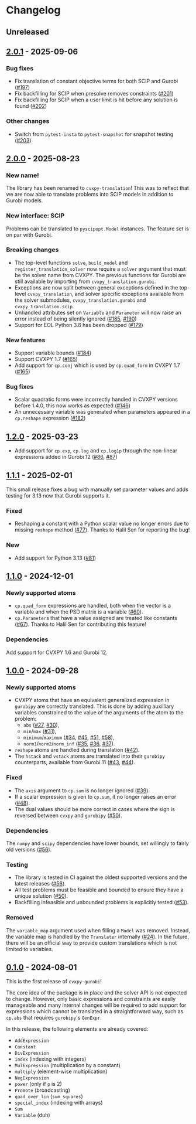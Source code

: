 # Changelog

## Unreleased

## [2.0.1] - 2025-09-06

### Bug fixes

- Fix translation of constant objective terms for both SCIP and Gurobi
  ([#197](https://github.com/jonathanberthias/cvxpy-translation/pull/197))
- Fix backfilling for SCIP when presolve removes constraints
  ([#201](https://github.com/jonathanberthias/cvxpy-translation/pull/201))
- Fix backfilling for SCIP when a user limit is hit before any solution is found
  ([#202](https://github.com/jonathanberthias/cvxpy-translation/pull/202))

### Other changes

- Switch from `pytest-insta` to `pytest-snapshot` for snapshot testing
  ([#203](https://github.com/jonathanberthias/cvxpy-translation/pull/203))

## [2.0.0] - 2025-08-23

### New name!

The library has been renamed to `cvxpy-translation`! This was to reflect that we
are now able to translate problems into SCIP models in addition to Gurobi
models.

### New interface: SCIP

Problems can be translated to `pyscipopt.Model` instances. The feature set is on
par with Gurobi.

### Breaking changes

- The top-level functions `solve`, `build_model` and
  `register_translation_solver` now require a `solver` argument that must be the
  solver name from CVXPY. The previous functions for Gurobi are still available
  by importing from `cvxpy_translation.gurobi`.
- Exceptions are now split between general exceptions defined in the top-level
  `cvxpy_translation`, and solver specific exceptions available from the solver
  submodules, `cvxpy_translation.gurobi` and `cvxpy_translation.scip`.
- Unhandled attributes set on `Variable` and `Parameter` will now raise an error
  instead of being silently ignored
  ([#185](https://github.com/jonathanberthias/cvxpy-translation/pull/185),
  [#190](https://github.com/jonathanberthias/cvxpy-translation/pull/190))
- Support for EOL Python 3.8 has been dropped
  ([#179](https://github.com/jonathanberthias/cvxpy-translation/pull/179))

### New features

- Support variable bounds
  ([#184](https://github.com/jonathanberthias/cvxpy-translation/pull/184))
- Support CVXPY 1.7
  ([#165](https://github.com/jonathanberthias/cvxpy-translation/pull/165))
- Add support for `cp.conj` which is used by `cp.quad_form` in CVXPY 1.7
  ([#165](https://github.com/jonathanberthias/cvxpy-translation/pull/165))

### Bug fixes

- Scalar quadratic forms were incorrectly handled in CVXPY versions before
  1.4.0, this now works as expected
  ([#146](https://github.com/jonathanberthias/cvxpy-translation/pull/146))
- An unnecessary variable was generated when parameters appeared in a
  `cp.reshape` expression
  ([#182](https://github.com/jonathanberthias/cvxpy-translation/pull/182))

## [1.2.0] - 2025-03-23

- Add support for `cp.exp`, `cp.log` and `cp.log1p` through the non-linear
  expressions added in Gurobi 12
  ([#86](https://github.com/jonathanberthias/cvxpy-translation/pull/86),
  [#87](https://github.com/jonathanberthias/cvxpy-translation/pull/87))

## [1.1.1] - 2025-02-01

This small release fixes a bug with manually set parameter values and adds
testing for 3.13 now that Gurobi supports it.

### Fixed

- Reshaping a constant with a Python scalar value no longer errors due to
  missing `reshape` method
  ([#77](https://github.com/jonathanberthias/cvxpy-translation/pull/77)). Thanks
  to Halil Sen for reporting the bug!

### New

- Add support for Python 3.13
  ([#81](https://github.com/jonathanberthias/cvxpy-translation/pull/81))

## [1.1.0] - 2024-12-01

### Newly supported atoms

- `cp.quad_form` expressions are handled, both when the vector is a variable and
  when the PSD matrix is a variable
  ([#60](https://github.com/jonathanberthias/cvxpy-translation/pull/60)).
- `cp.Parameter`s that have a value assigned are treated like constants
  ([#67](https://github.com/jonathanberthias/cvxpy-translation/pull/67)). Thanks
  to Halil Sen for contributing this feature!

### Dependencies

Add support for CVXPY 1.6 and Gurobi 12.

## [1.0.0] - 2024-09-28

### Newly supported atoms

- CVXPY atoms that have an equivalent generalized expression in `gurobipy` are
  correctly translated. This is done by adding auxilliary variables constrained
  to the value of the arguments of the atom to the problem:
  - `abs` ([#27](https://github.com/jonathanberthias/cvxpy-translation/pull/27),
    [#30](https://github.com/jonathanberthias/cvxpy-translation/pull/30)),
  - `min`/`max`
    ([#31](https://github.com/jonathanberthias/cvxpy-translation/pull/31)),
  - `minimum`/`maximum`
    ([#34](https://github.com/jonathanberthias/cvxpy-translation/pull/34),
    [#45](https://github.com/jonathanberthias/cvxpy-translation/pull/45),
    [#51](https://github.com/jonathanberthias/cvxpy-translation/pull/51),
    [#58](https://github.com/jonathanberthias/cvxpy-translation/pull/58)),
  - `norm1`/`norm2`/`norm_inf`
    ([#35](https://github.com/jonathanberthias/cvxpy-translation/pull/35),
    [#36](https://github.com/jonathanberthias/cvxpy-translation/pull/36),
    [#37](https://github.com/jonathanberthias/cvxpy-translation/pull/37)).
- `reshape` atoms are handled during translation
  ([#42](https://github.com/jonathanberthias/cvxpy-translation/pull/42)).
- The `hstack` and `vstack` atoms are translated into their `gurobipy`
  counterparts, available from Gurobi 11
  ([#43](https://github.com/jonathanberthias/cvxpy-translation/pull/43),
  [#44](https://github.com/jonathanberthias/cvxpy-translation/pull/44)).

### Fixed

- The `axis` argument to `cp.sum` is no longer ignored
  ([#39](https://github.com/jonathanberthias/cvxpy-translation/pull/39)).
- If a scalar expression is given to `cp.sum`, it no longer raises an error
  ([#48](https://github.com/jonathanberthias/cvxpy-translation/pull/48)).
- The dual values should be more correct in cases where the sign is reversed
  between `cvxpy` and `gurobipy`
  ([#50](https://github.com/jonathanberthias/cvxpy-translation/pull/50)).

### Dependencies

The `numpy` and `scipy` dependencies have lower bounds, set willingly to fairly
old versions
([#56](https://github.com/jonathanberthias/cvxpy-translation/pull/56)).

### Testing

- The library is tested in CI against the oldest supported versions and the
  latest releases
  ([#56](https://github.com/jonathanberthias/cvxpy-translation/pull/56)).
- All test problems must be feasible and bounded to ensure they have a unique
  solution
  ([#50](https://github.com/jonathanberthias/cvxpy-translation/pull/50)).
- Backfilling infeasible and unbounded problems is explicitly tested
  ([#53](https://github.com/jonathanberthias/cvxpy-translation/pull/53)).

### Removed

The `variable_map` argument used when filling a `Model` was removed. Instead,
the variable map is handled by the `Translater` internally
([#24](https://github.com/jonathanberthias/cvxpy-translation/pull/24)). In the
future, there will be an official way to provide custom translations which is
not limited to variables.

## [0.1.0] - 2024-08-01

This is the first release of `cvxpy-gurobi`!

The core idea of the package is in place and the solver API is not expected to
change. However, only basic expressions and constraints are easily manageable
and many internal changes will be required to add support for expressions which
cannot be translated in a straightforward way, such as `cp.abs` that requires
`gurobipy`'s `GenExpr`.

In this release, the following elements are already covered:

- `AddExpression`
- `Constant`
- `DivExpression`
- `index` (indexing with integers)
- `MulExpression` (multiplication by a constant)
- `multiply` (element-wise multiplication)
- `NegExpression`
- `power` (only if `p` is 2)
- `Promote` (broadcasting)
- `quad_over_lin` (`sum_squares`)
- `special_index` (indexing with arrays)
- `Sum`
- `Variable` (duh)

[0.1.0]:
  https://github.com/jonathanberthias/cvxpy-translation/compare/7d97aaf...v0.1.0
[1.0.0]:
  https://github.com/jonathanberthias/cvxpy-translation/compare/v0.1.0...v1.0.0
[1.1.0]:
  https://github.com/jonathanberthias/cvxpy-translation/compare/v1.0.0...v1.1.0
[1.1.1]:
  https://github.com/jonathanberthias/cvxpy-translation/compare/v1.1.0...v1.1.1
[1.2.0]:
  https://github.com/jonathanberthias/cvxpy-translation/compare/v1.1.1...v1.2.0
[2.0.0]:
  https://github.com/jonathanberthias/cvxpy-translation/compare/v1.2.0...v2.0.0
[2.0.1]:
  https://github.com/jonathanberthias/cvxpy-translation/compare/v2.0.0...v2.0.1
